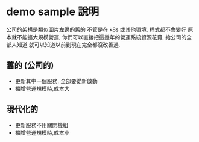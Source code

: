 # demo sample 說明

公司的架構是類似圖片左邊的舊的
不管是在 k8s 或其他環境, 程式都不會變好
原本就不能擴大規模營運, 
你們可以直接把這幾年的營運系統資源花費, 給公司的全部人知道
就可以知道以前到現在完全都沒改善過.

## 舊的 (公司的)
- 更新其中一個服務, 全部要從新啟動
- 擴增營運規模時,成本大

## 現代化的
- 更新服務不用關閉機組
- 擴增營運規模時,成本小
